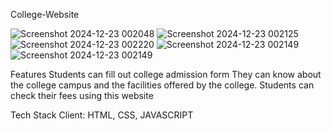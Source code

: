 College-Website

![Screenshot 2024-12-23 002048](https://github.com/user-attachments/assets/0ea13c4c-f159-44bc-9f32-9fd865493ffb)
![Screenshot 2024-12-23 002125](https://github.com/user-attachments/assets/a3a59e7a-c0f6-4c81-9943-19374c7e34f1)
![Screenshot 2024-12-23 002220](https://github.com/user-attachments/assets/9d42ed5d-96a9-4aaa-868d-fe9620bb9651)
![Screenshot 2024-12-23 002149](https://github.com/user-attachments/assets/89c54ba1-739b-4da5-8357-735721e6480d)
![Screenshot 2024-12-23 002149](https://github.com/user-attachments/assets/94f076de-df18-4fee-a1c8-2f22426e0e58)


Features
Students can fill out college admission form
They can know about the college campus and the facilities offered by the college.
Students can check their fees using this website


Tech Stack
Client: HTML, CSS, JAVASCRIPT
